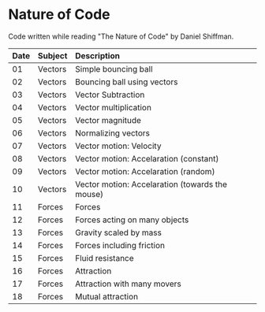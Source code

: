 # Nature of Code

Code written while reading "The Nature of Code" by Daniel Shiffman.


| **Date**                | **Subject**            | **Description**                        |
| :-----------------------|:---------------------- | :--------------------------------------|
| 01	                  | Vectors                | Simple bouncing ball                   |
| 02	                  | Vectors                | Bouncing ball using vectors            |
| 03	                  | Vectors                | Vector Subtraction                     |
| 04                      | Vectors                | Vector multiplication                  |
| 05                      | Vectors                | Vector magnitude                       |
| 06                      | Vectors                | Normalizing vectors                    |
| 07                      | Vectors                | Vector motion: Velocity                |
| 08                      | Vectors                | Vector motion: Accelaration (constant) |
| 09                      | Vectors                | Vector motion: Accelaration (random)   |
| 10                      | Vectors                | Vector motion: Accelaration (towards the mouse) |
| 11                      | Forces                 | Forces                                 |
| 12                      | Forces                 | Forces acting on many objects          |
| 13                      | Forces                 | Gravity scaled by mass                 |
| 14                      | Forces                 | Forces including friction              |
| 15                      | Forces                 | Fluid resistance                       |
| 16                      | Forces                 | Attraction                             |
| 17                      | Forces                 | Attraction with many movers            |
| 18                      | Forces                 | Mutual attraction                      |
